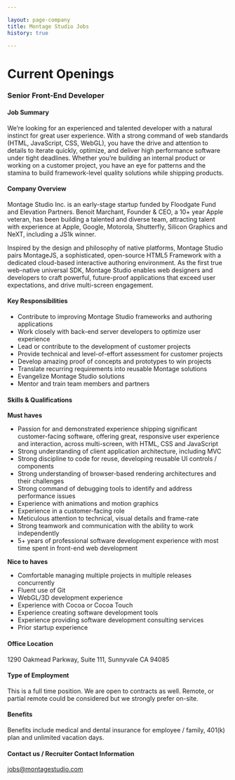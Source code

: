 ```yaml
---

layout: page-company
title: Montage Studio Jobs
history: true

---
```


Current Openings
===


### Senior Front-End Developer


#### Job Summary

We’re looking for an experienced and talented developer with a natural instinct for great user experience. With a strong command of web standards (HTML, JavaScript, CSS, WebGL), you have the drive and attention to details to iterate quickly, optimize, and deliver high performance software under tight deadlines. Whether you’re building an internal product or working on a customer project, you have an eye for patterns and the stamina to build framework-level quality solutions while shipping products.


#### Company Overview

Montage Studio Inc. is an early-stage startup funded by Floodgate Fund and Elevation Partners. Benoit Marchant, Founder & CEO, a 10+ year Apple veteran, has been building a talented and diverse team, attracting talent with experience at Apple, Google, Motorola, Shutterfly, Silicon Graphics and NeXT, including a JS1k winner.

Inspired by the design and philosophy of native platforms, Montage Studio pairs MontageJS, a sophisticated, open-source HTML5 Framework with a dedicated cloud-based interactive authoring environment. As the first true web-native universal SDK, Montage Studio enables web designers and developers to craft powerful, future-proof applications that exceed user expectations, and drive multi-screen engagement.


#### Key Responsibilities

- Contribute to improving Montage Studio frameworks and authoring applications
- Work closely with back-end server developers to optimize user experience
- Lead or contribute to the development of customer projects
- Provide technical and level-of-effort assessment for customer projects
- Develop amazing proof of concepts and prototypes to win projects
- Translate recurring requirements into reusable Montage solutions
- Evangelize Montage Studio solutions
- Mentor and train team members and partners

#### Skills & Qualifications

**Must haves**

- Passion for and demonstrated experience shipping significant customer-facing software, offering great, responsive user experience and interaction, across multi-screen, with HTML, CSS and JavaScript
- Strong understanding of client application architecture, including MVC
- Strong discipline to code for reuse, developing reusable UI controls / components
- Strong understanding of browser-based rendering architectures and their challenges
- Strong command of debugging tools to identify and address performance issues
- Experience with animations and motion graphics
- Experience in a customer-facing role
- Meticulous attention to technical, visual details and frame-rate
- Strong teamwork and communication with the ability to work independently
- 5+ years of professional software development experience with most time spent in front-end web development

**Nice to haves**

- Comfortable managing multiple projects in multiple releases concurrently
- Fluent use of Git
- WebGL/3D development experience
- Experience with Cocoa or Cocoa Touch
- Experience creating software development tools
- Experience providing software development consulting services
- Prior startup experience


#### Office Location

1290 Oakmead Parkway, Suite 111, Sunnyvale CA 94085


#### Type of Employment

This is a full time position. We are open to contracts as well. Remote, or partial remote could be considered but we strongly prefer on-site.


#### Benefits

Benefits include medical and dental insurance for employee / family, 401(k) plan and unlimited vacation days.


#### Contact us / Recruiter Contact Information

jobs@montagestudio.com
